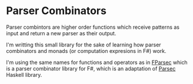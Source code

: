 Parser Combinators
==================
Parser combintors are higher order functions which receive patterns as input and return a new parser as their output.

I'm writting this small library for the sake of learning how parser combinators and monads (or computation expresions in F#) work.

I'm using the same names for functions and operators as in [FParsec](http://www.quanttec.com/fparsec/) which is a parser combinator library for F#, which is an adaptation of [Parsec](http://www.haskell.org/haskellwiki/Parsec) Haskell library.
